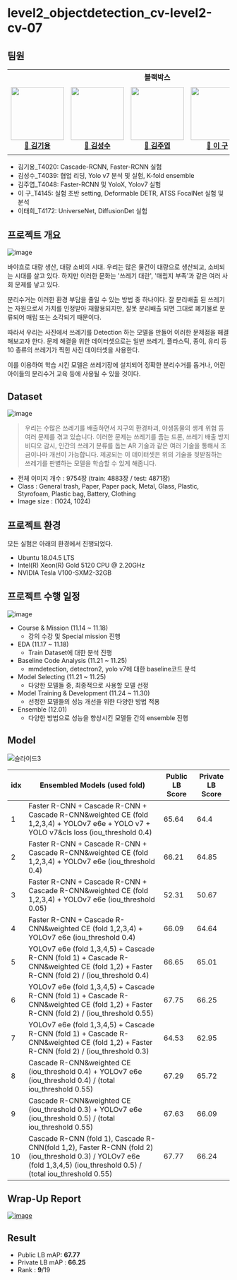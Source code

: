 # level2_objectdetection_cv-level2-cv-07

## 팀원 
<table>
    <th colspan=5>블랙박스</th>
    <tr height="160px">
        <td align="center" width="150px">
            <a href="https://github.com/kimk-ki"><img height="120px" width="120px" src="https://avatars.githubusercontent.com/u/110472164?v=4"/></a>
            <br />
            <a href="https://github.com/kimk-ki"><strong>🙈 김기용</strong></a>
            <br />
        </td>
        <td align="center" width="150px">
            <a href="https://github.com/SeongSuKim95"><img height="120px" width="120px" src="https://avatars.githubusercontent.com/u/62092317?v=4"/></a>
            <br/>
            <a href="https://github.com/SeongSuKim95"><strong>🐒 김성수</strong></a>
            <br />
        </td>
        <td align="center" width="150px">
            <a href="https://github.com/juye-ops"><img height="120px" width="120px" src="https://avatars.githubusercontent.com/u/103459155?v=4"/></a>
            <br/>
            <a href="https://github.com/juye-ops"><strong>🙉 김주엽</strong></a>
            <br />
        </td>
        <td align="center" width="150px">
            <a href="https://github.com/99sphere"><img height="120px" width="120px" src="https://avatars.githubusercontent.com/u/59161083?v=4"/></a>
            <br />
            <a href="https://github.com/99sphere"><strong>🙊 이  구</strong></a>
            <br />
        </td>
        <td align="center" width="150px">
            <a href="https://github.com/thlee00"><img height="120px" width="120px" src="https://avatars.githubusercontent.com/u/56151577?v=4"/></a>
            <br/>
            <a href="https://github.com/thlee00"><strong>🐵 이태희</strong></a>
            <br />
        </td>
    </tr>
</table>

- 김기용_T4020: Cascade-RCNN, Faster-RCNN 실험
- 김성수_T4039: 협업 리딩, Yolo v7 분석 및 실험, K-fold ensemble
- 김주엽_T4048: Faster-RCNN 및 YoloX, Yolov7 실험
- 이  구_T4145: 실험 초반 setting, Deformable DETR, ATSS FocalNet 실험 및 분석
- 이태희_T4172: UniverseNet, DiffusionDet 실험

## 프로젝트 개요
![image](https://user-images.githubusercontent.com/59161083/206113041-ba64f643-4321-4eb9-9a3f-a3bc83b84bbf.png)

바야흐로 대량 생산, 대량 소비의 시대. 우리는 많은 물건이 대량으로 생산되고, 소비되는 시대를 살고 있다. 하지만 이러한 문화는 '쓰레기 대란', '매립지 부족'과 같은 여러 사회 문제를 낳고 있다. 

분리수거는 이러한 환경 부담을 줄일 수 있는 방법 중 하나이다. 잘 분리배출 된 쓰레기는 자원으로서 가치를 인정받아 재활용되지만, 잘못 분리배출 되면 그대로 폐기물로 분류되어 매립 또는 소각되기 때문이다.

따라서 우리는 사진에서 쓰레기를 Detection 하는 모델을 만들어 이러한 문제점을 해결해보고자 한다. 문제 해결을 위한 데이터셋으로는 일반 쓰레기, 플라스틱, 종이, 유리 등 10 종류의 쓰레기가 찍힌 사진 데이터셋을 사용한다.

이를 이용하여 학습 시킨 모델은 쓰레기장에 설치되어 정확한 분리수거를 돕거나, 어린아이들의 분리수거 교육 등에 사용될 수 있을 것이다.

## Dataset
![image](https://user-images.githubusercontent.com/56151577/206118118-731b44e0-722d-4218-8e39-6b009c468533.png)

>우리는 수많은 쓰레기를 배출하면서 지구의 환경파괴, 야생동물의 생계 위협 등 여러 문제를 겪고 있습니다. 이러한 문제는 쓰레기를 줍는 드론, 쓰레기 배출 방지 비디오 감시, 인간의 쓰레기 분류를 돕는 AR 기술과 같은 여러 기술을 통해서 조금이나마 개선이 가능합니다.
>제공되는 이 데이터셋은 위의 기술을 뒷받침하는 쓰레기를 판별하는 모델을 학습할 수 있게 해줍니다.
- 전체 이미지 개수 : 9754장 (train: 4883장 / test: 4871장)
- Class : General trash, Paper, Paper pack, Metal, Glass, Plastic, Styrofoam, Plastic bag, Battery, Clothing
- Image size : (1024, 1024)

## 프로젝트 환경
모든 실험은 아래의 환경에서 진행되었다.

- Ubuntu 18.04.5 LTS   
- Intel(R) Xeon(R) Gold 5120 CPU @ 2.20GHz   
- NVIDIA Tesla V100-SXM2-32GB   

## 프로젝트 수행 일정
![image](https://user-images.githubusercontent.com/56151577/206137370-8eb69b24-66d4-44c9-9689-11355dda7871.png)

- Course & Mission (11.14 ~ 11.18)
    - 강의 수강 및 Special mission 진행
- EDA (11.17 ~ 11.18)
    - Train Dataset에 대한 분석 진행
- Baseline Code Analysis (11.21 ~ 11.25)
    - mmdetection, detectron2, yolo v7에 대한 baseline코드 분석
- Model Selecting (11.21 ~ 11.25)
    - 다양한 모델들 중, 최종적으로 사용할 모델 선정
- Model Training & Development (11.24 ~ 11.30)
    - 선정한 모델들의 성능 개선을 위한 다양한 방법 적용
- Ensemble (12.01)
    - 다양한 방법으로 성능을 향상시킨 모델들 간의 ensemble 진행

## Model 
![슬라이드3](https://user-images.githubusercontent.com/56151577/206129611-9de6a466-5fc3-4949-b3b8-fc39fc7eb8e0.JPG)

| idx | Ensembled Models (used fold)                                                                                                                                            | Public LB Score | Private LB Score |
|-----|-------------------------------------------------------------------------------------------------------------------------------------------------------------------------|-----------------|------------------|
| 1   | Faster R-CNN + Cascade R-CNN + Cascade R-CNN&weighted CE (fold 1,2,3,4) + YOLOv7 e6e + YOLO v7 + YOLO v7&cls loss (iou_threshold 0.4)                                   | 65.64           | 64.4             |
| 2   | Faster R-CNN + Cascade R-CNN + Cascade R-CNN&weighted CE (fold 1,2,3,4) + YOLOv7 e6e (iou_threshold 0.4)                                                                | 66.21           | 64.85            |
| 3   | Faster R-CNN + Cascade R-CNN + Cascade R-CNN&weighted CE (fold 1,2,3,4) + YOLOv7 e6e (iou_threshold 0.05)                                                               | 52.31           | 50.67            |
| 4   | Faster R-CNN + Cascade R-CNN&weighted CE (fold 1,2,3,4) + YOLOv7 e6e (iou_threshold 0.4)                                                                                | 66.09           | 64.64            |
| 5   | YOLOv7 e6e (fold 1,3,4,5) + Cascade R-CNN (fold 1) + Cascade R-CNN&weighted CE (fold 1,2) + Faster R-CNN (fold 2) / (iou_threshold 0.4)                                 | 66.65           | 65.01            |
| 6   | YOLOv7 e6e (fold 1,3,4,5) + Cascade R-CNN (fold 1) + Cascade R-CNN&weighted CE (fold 1,2) + Faster R-CNN (fold 2) / (iou_threshold 0.55)                                | 67.75           | 66.25            |
| 7   | YOLOv7 e6e (fold 1,3,4,5) + Cascade R-CNN (fold 1) + Cascade R-CNN&weighted CE (fold 1,2) + Faster R-CNN (fold 2) / (iou_threshold 0.3)                                 | 64.53           | 62.95            |
| 8   | Cascade R-CNN&weighted CE (iou_threshold 0.4) + YOLOv7 e6e (iou_threshold 0.4) / (total iou_threshold 0.55)                                                             | 67.29           | 65.72            |
| 9   | Cascade R-CNN&weighted CE (iou_threshold 0.3) + YOLOv7 e6e (iou_threshold 0.5) / (total iou_threshold 0.55)                                                             | 67.63           | 66.09            |
| 10  | Cascade R-CNN (fold 1), Cascade R-CNN(fold 1,2), Faster R-CNN (fold 2) (iou_threshold 0.3) / YOLOv7 e6e (fold 1,3,4,5) (iou_threshold 0.5) / (total iou_threshold 0.55) | 67.77           | 66.24            |

## Wrap-Up Report
[![image](https://user-images.githubusercontent.com/62556539/200262300-3765b3e4-0050-4760-b008-f218d079a770.png)](https://hallowed-eris-113.notion.site/Wrap-up-report-7b68cdc10c904e6c9139bc98f57752a5)

## Result
- Public LB mAP: **67.77**
- Private LB mAP : **66.25**
- Rank : **9**/19
